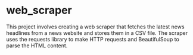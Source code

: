 # web_scraper
This project involves creating a web scraper that fetches the latest news headlines from a news website and stores them in a CSV file. The scraper uses the requests library to make HTTP requests and BeautifulSoup to parse the HTML content.
